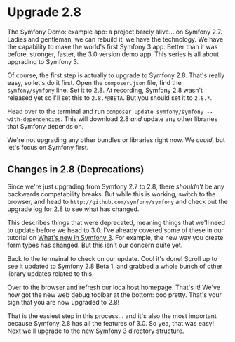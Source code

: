 # Upgrade 2.8

The Symfony Demo: example app: a project barely alive... on Symfony 2.7.
Ladies and gentleman, we can rebuild it, we have the technology. We have
the capability to make the world's first Symfony 3 app. Better than it was
before, stronger, faster, the 3.0 version demo app. This series is all about
upgrading to Symfony 3. 

Of course, the first step is actually to upgrade to Symfony 2.8. That's really
easy, so let's do it first. Open the `composer.json` file, find the `symfony/symfony`
line. Set it to 2.8. At recording, Symfony 2.8 wasn't released yet so I'll set this
to `2.8.*@BETA`. But you should set it to `2.8.*`. 

Head over to the terminal and run `composer update symfony/symfony --with-dependencies`.
This will download 2.8 *and* update any other libraries that Symfony depends on.

We're not upgrading any other bundles or libraries right now. We *could*, but let's
focus on Symfony first.

## Changes in 2.8 (Deprecations)

Since we're just upgrading from Symfony 2.7 to 2.8, there *shouldn't* be any backwards
compatability breaks. But while this is working, switch to the browser, and
head to `http://github.com/symfony/symfony` and check out the upgrade log for 2.8
to see what has changed. 

This describes things that were deprecated, meaning things that we'll need to update
before we head to 3.0. I've already covered some of these in our tutorial on
[What's new in Symfony 3](https://knpuniversity.com/screencast/new-in-symfony3). For 
example, the new way you create form types has changed. But this isn't our concern
quite yet. 

Back to the termainal to check on our update. Cool it's done! Scroll up to see it
updated to Symfony 2.8 Beta 1, and grabbed a whole bunch of other library updates
related to this.

Over to the browser and refresh our localhost homepage. That's it! We've now got
the new  web debug toolbar at the bottom: ooo pretty. That's your sign that you are
now upgraded to 2.8! 

That is the easiest step in this process... and it's also the most important because
Symfony 2.8 has all the features of 3.0. So yea, that was easy! Next we'll upgrade
to the new Symfony 3 directory structure.
